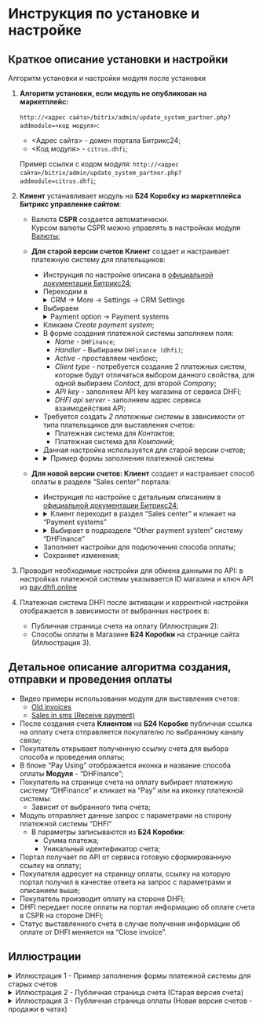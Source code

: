 # Инструкция по установке и настройке

## Краткое описание установки и настройки

Алгоритм установки и настройки модуля после установки

1. **Алгоритм установки, если модуль не опубликован на маркетплейс:**  
   
   `http://<адрес сайта>/bitrix/admin/update_system_partner.php?addmodule=<код модуля>`:  
   * <Адрес сайта> - домен портала Битрикс24;  
   * <Код модуля> - `citrus.dhfi`;
  
   Пример ссылки с кодом модуля: `http://<адрес сайта>/bitrix/admin/update_system_partner.php?addmodule=citrus.dhfi`;

2. **Клиент** устанавливает модуль на **Б24 Коробку из маркетплейса Битрикс управление сайтом**:
   - Валюта **CSPR** создается автоматически.  
     Курсом валюты CSPR можно управлять в настройках модуля [Валюты](https://training.bitrix24.com/support/training/course/index.php?COURSE_ID=178&LESSON_ID=23084&LESSON_PATH=17520.18658.4245.1143.23084);

   - **Для старой версии счетов Клиент** создает и настраивает платежную систему для плательщиков:
     * Инструкция по настройке описана в [официальной документации Битрикс24](https://helpdesk.bitrix24.com/open/5872347/);
     * Переходим в <details><summary>CRM → More → Settings → CRM Settings</summary><img alt="CRM → More → Settings → CRM Settings" src="./.docs/crm-settings.jpg"/></details>
     * Выбираем <details><summary>Payment option → Payment systems</summary><img alt="Payment option → Payment systems" src="./.docs/payment-systems.jpg"/></details>
     * Кликаем *Create payment system*;
     * В форме создания платежной системы заполняем поля:
       * *Name* - `DHFinance`;
       * *Handler* - Выбираем `DHFinance (dhfi)`;
       * *Active* - проставляем чекбокс;
       * *Client type* - потребуется создание 2 платежных систем, которые будут отличаться выбором данного свойства, для одной выбираем *Contact*, для второй *Company*;
       * *API key* - заполняем API key магазина от сервиса DHFI;
       * *DHFI api server* - заполняем адрес сервиса взаимодействия API;
     * Требуется создать *2 платежные системы* в зависимости от типа плательщиков для выставления счетов:
       * Платежная система для *Контактов*;
       * Платежная система для *Компаний*;
     * Данная настройка используется для старой версии счетов;
     * <details><summary>Пример формы заполнения платежной системы</summary><img alt="Пример формы заполнения платежной системы" src="./.docs/image2.png"/></details>

   - **Для новой версии счетов: Клиент** создает и настраивает способ оплаты в разделе “Sales center” портала:
     * Инструкция по настройке с детальным описанием в [официальной документации Битрикс24](https://helpdesk.bitrix24.com/open/9613777/);
     * <details><summary>Клиент переходит в раздел “Sales center” и кликает на “Payment systems”</summary><img alt="Sales center → Payment systems" src="./.docs/sales-center.png"/></details>
     * <details><summary>Выбирает в подразделе “Other payment system” систему “DHFinance”</summary><img alt="Select paysystem" src="./.docs/select-paysystem.jpg"/></details>
     * Заполняет настройки для подключения способа оплаты;
     * Сохраняет изменения;
3. Проводит необходимые настройки для обмена данными по API: в настройках платежной системы указывается ID магазина и ключ API из [pay.dhfi.online](https://pay.dhfi.online/)

4. Платежная система DHFI после активации и корректной настройки отображается в зависимости от выбранных настроек в:
   
   * Публичная страница счета на оплату (Иллюстрация 2):
   * Способы оплаты в Магазине **Б24 Коробки** на странице сайта (Иллюстрация 3).

## Детальное описание алгоритма создания, отправки и проведения оплаты

* Видео примеры использования модуля для выставления счетов:
  * [Old invoices](https://user-images.githubusercontent.com/444489/178686899-9e67a3fe-945b-487a-8ce9-e5a84f961aab.webm)
  * [Sales in sms (Receive payment)](https://user-images.githubusercontent.com/444489/178687137-21a84b67-55dd-44a2-844a-5ce234c4edd0.webm)
* После создания счета **Клиентом** на **Б24 Коробке** публичная ссылка на оплату счета отправляется покупателю по выбранному каналу связи;
* Покупатель открывает полученную ссылку счета для выбора способа и проведения оплаты;
* В блоке “Pay Using” отображается иконка и название способа оплаты **Модуля** - “DHFinance”;
* Покупатель на странице счета на оплату выбирает платежную систему “DHFinance” и кликает на “Pay” или на иконку платежной системы:
  * Зависит от выбранного типа счета;
* Модуль отправляет данные запрос с параметрами на сторону платежной системы “DHFI”
  * В параметры записываются из **Б24 Коробки**:
    * Сумма платежа;
    * Уникальный идентификатор счета;
* Портал получает по API от сервиса готовую сформированную ссылку на оплату;
* Покупателя адресует на страницу оплаты, ссылку на которую портал получил в качестве ответа на запрос с параметрами и описанием выше;
* Покупатель производит оплату на стороне DHFI;
* DHFI передает после оплаты на портал информацию об оплате счета в CSPR на стороне DHFI;
* Статус выставленного счета в случае получения информации об оплате от DHFI меняется на “Close invoice”.

## Иллюстрации

<details>
<summary>Иллюстрация 1 - Пример заполнения формы платежной системы для старых счетов</summary>

![Иллюстрация 1 - Пример заполнения формы платежной системы для старых счетов](./.docs/image2.png)

</details>

<details>
<summary>Иллюстрация 2 - Публичная страница счета (Старая версия счета)</summary>

![Иллюстрация 2 - Публичная страница счета (Старая версия счета)](./.docs/image1.png)

</details>

<details>
<summary>Иллюстрация 3 - Публичная страница оплаты (Новая версия счетов - продажи в чатах)</summary>

![Иллюстрация 3 - Публичная страница оплаты (Новая версия счетов - продажи в чатах)](./.docs/image3.png)

</details>
